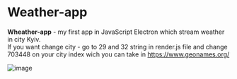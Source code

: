 # Weather-app
**Wheather-app** - my first app in JavaScript Electron which stream weather in city Kyiv.<br>
If you want change city - go to 29 and 32 string in render.js file and change 703448 on your city index wich you can take in https://www.geonames.org/

![image](https://user-images.githubusercontent.com/75505708/171882299-399054a5-b6f0-4458-ac96-21a2f8635e8d.png)
